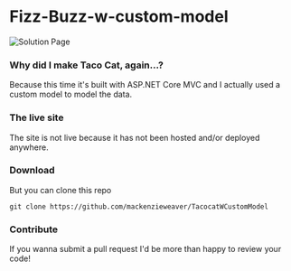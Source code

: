 # Fizz-Buzz-w-custom-model
 
![Solution Page](https://github.com/mackenzieweaver/Fizz-Buzz-w-custom-model/blob/main/DragonLearnModels/fizzbuzzcustommodel.png)

### Why did I make Taco Cat, again...?

Because this time it's built with ASP.NET Core MVC and I actually used a custom model to model the data.

### The live site

The site is not live because it has not been hosted and/or deployed anywhere.

### Download 

But you can clone this repo

`git clone https://github.com/mackenzieweaver/TacocatWCustomModel`

### Contribute

If you wanna submit a pull request I'd be more than happy to review your code!
